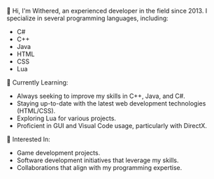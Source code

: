 👋 Hi, I'm Withered, an experienced developer in the field since 2013. I specialize in several programming languages, including:

- C#
- C++
- Java
- HTML
- CSS
- Lua

🌱 Currently Learning:
- Always seeking to improve my skills in C++, Java, and C#.
- Staying up-to-date with the latest web development technologies (HTML/CSS).
- Exploring Lua for various projects.
- Proficient in GUI and Visual Code usage, particularly with DirectX.

💞️ Interested In:
- Game development projects.
- Software development initiatives that leverage my skills.
- Collaborations that align with my programming expertise.
